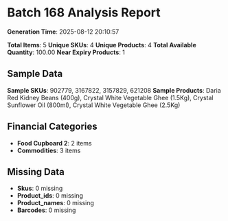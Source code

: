 # Batch 168 Analysis Report

**Generation Time**: 2025-08-12 20:10:57

**Total Items**: 5
**Unique SKUs**: 4
**Unique Products**: 4
**Total Available Quantity**: 100.00
**Near Expiry Products**: 1

## Sample Data
**Sample SKUs**: 902779, 3167822, 3157829, 621208
**Sample Products**: Daria Red Kidney Beans (400g), Crystal White Vegetable Ghee (1.5Kg), Crystal Sunflower Oil (800ml), Crystal White Vegetable Ghee (2.5Kg)

## Financial Categories
- **Food Cupboard 2**: 2 items
- **Commodities**: 3 items

## Missing Data
- **Skus**: 0 missing
- **Product_ids**: 0 missing
- **Product_names**: 0 missing
- **Barcodes**: 0 missing
